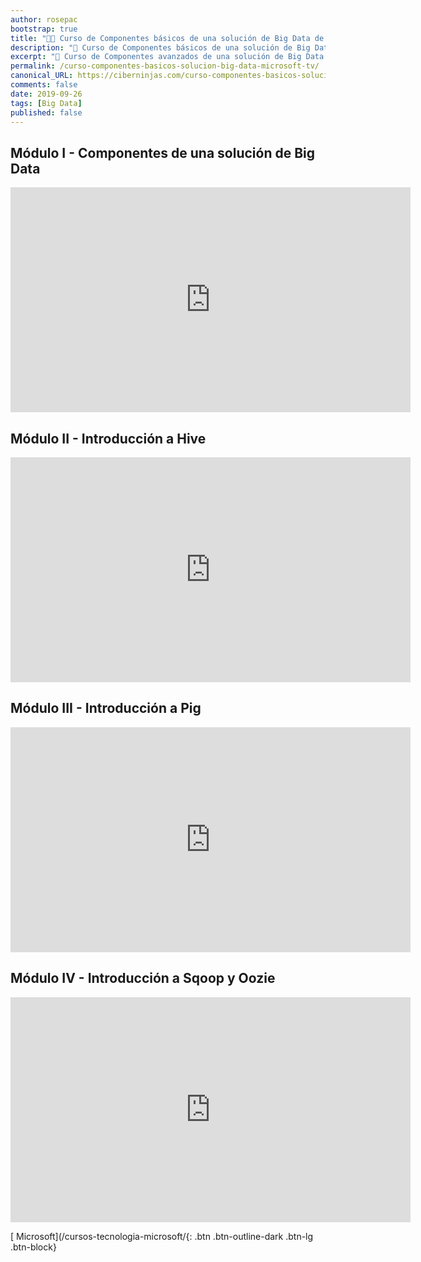 ```yaml
---
author: rosepac
bootstrap: true
title: "👨‍🏫 Curso de Componentes básicos de una solución de Big Data de Microsoft TV"
description: "📂 Curso de Componentes básicos de una solución de Big Data de Microsoft TV"
excerpt: "📂 Curso de Componentes avanzados de una solución de Big Data de Microsoft TV"
permalink: /curso-componentes-basicos-solucion-big-data-microsoft-tv/
canonical_URL: https://ciberninjas.com/curso-componentes-basicos-solucion-big-data-microsoft-tv/
comments: false
date: 2019-09-26
tags: [Big Data]
published: false
---
```


## Módulo I - Componentes de una solución de Big Data

<iframe src="https://channel9.msdn.com/Series/Componentes-bsicos-de-una-solucin-de-Big-Data/Mdulo-I-Componentes-de-una-solucin-de-Big-Data/player?format=html5" width="640" height="360" allowfullscreen="" frameborder="0" title="Módulo I - Componentes de una solución de Big Data - Microsoft Channel 9 Video"></iframe>

## Módulo II - Introducción a Hive

<iframe src="https://channel9.msdn.com/Series/Componentes-bsicos-de-una-solucin-de-Big-Data/Mdulo-II-Introduccin-a-Hive/player?format=html5" width="640" height="360" allowfullscreen="" frameborder="0" title="Módulo II - Introducción a Hive - Microsoft Channel 9 Video"></iframe>

## Módulo III - Introducción a Pig

<iframe src="https://channel9.msdn.com/Series/Componentes-bsicos-de-una-solucin-de-Big-Data/Mdulo-III-Introduccin-a-Pig/player?format=html5" width="640" height="360" allowfullscreen="" frameborder="0" title="Módulo III - Introducción a Pig - Microsoft Channel 9 Video"></iframe>

## Módulo IV - Introducción a Sqoop y Oozie

<iframe src="https://channel9.msdn.com/Series/Componentes-bsicos-de-una-solucin-de-Big-Data/Mdulo-IV-Introduccin-a-Sqoop-y-Oozie/player?format=html5" width="640" height="360" allowfullscreen="" frameborder="0" title="Módulo IV - Introducción a Sqoop y Oozie - Microsoft Channel 9 Video"></iframe>

[<i class="fab fa-windows"></i> Microsoft](/cursos-tecnologia-microsoft/{: .btn .btn-outline-dark .btn-lg .btn-block}
